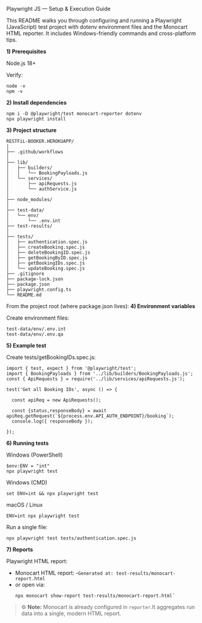Playwright JS — Setup & Execution Guide

This README walks you through configuring and running a Playwright (JavaScript) test project with dotenv environment files and the Monocart HTML reporter. It includes Windows-friendly commands and cross-platform tips.

**1) Prerequisites**

Node.js 18+

Verify:
```
node -v
npm -v
```
**2) Install dependencies**
```
npm i -D @playwright/test monocart-reporter dotenv
npx playwright install
```
**3) Project structure**

```
RESTFiL-BOOKER.HEROKUAPP/
│
├── .github/workflows
│
├── lib/
│   ├── builders/
│   │   └── BookingPayloads.js
│   └── services/
│       ├── apiRequests.js
│       └── authService.js
│
├── node_modules/
│
├── test-data/
│   └── env/
│       └── .env.int
├── test-results/
│
├── tests/
│   ├── authentication.spec.js
│   ├── createBooking.spec.js
│   ├── deleteBookingID.spec.js
│   ├── getBookingByID.spec.js
│   ├── getBookingIDs.spec.js
│   └── updateBooking.spec.js
├── .gitignore
├── package-lock.json
├── package.json
├── playwright.config.ts
└── README.md
```
From the project root (where package.json lives):
**4) Environment variables**

Create environment files:

```
test-data/env/.env.int
test-data/env/.env.qa
```
**5) Example test**

Create tests/getBookingIDs.spec.js:

```
import { test, expect } from '@playwright/test';
import { BookingPayloads } from '../lib/builders/BookingPayloads.js';
const { ApiRequests } = require('../lib/services/apiRequests.js');

test('Get all Booking IDs', async () => {

  const apiReq = new ApiRequests();

  const {status,responseBody} = await apiReq.getRequest(`${process.env.API_AUTH_ENDPOINT}/booking`);
  console.log({ responseBody });

});
```
**6) Running tests**

Windows (PowerShell)
```
$env:ENV = "int"
npx playwright test
```

Windows (CMD)
```
set ENV=int && npx playwright test
```

macOS / Linux
```
ENV=int npx playwright test
```

Run a single file:
```
npx playwright test tests/authentication.spec.js
```

**7) Reports**

Playwright HTML report:
- Monocart HTML report:
  -`Generated at: test-results/monocart-report.html`
- or open via:
    ```
    npx monocart show-report test-results/monocart-report.html`
    ```
> ⚙️ **Note:** Monocart is already configured in `reporter`.It aggregates run data into a single, modern HTML report.


